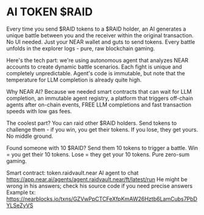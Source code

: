 AI TOKEN $RAID
===

Every time you send $RAID tokens to a $RAID holder, an AI generates a unique battle between you and the receiver within the original transaction. No UI needed. Just your NEAR wallet and guts to send tokens. Every battle unfolds in the explorer logs - pure, raw blockchain gaming.

Here's the tech part: we're using autonomous agent that analyzes NEAR accounts to create dynamic battle scenarios. Each fight is unique and completely unpredictable. Agent's code is immutable, but note that the temperature for LLM completion is already quite high.

Why NEAR AI? Because we needed smart contracts that can wait for LLM completion, an immutable agent registry, a platform that triggers off-chain agents after on-chain events, FREE LLM completions and fast transaction speeds with low gas fees.

The coolest part? You can raid other $RAID holders. Send tokens to challenge them - if you win, you get their tokens. If you lose, they get yours. No middle ground.

Found someone with 10 $RAID? Send them 10 tokens to trigger a battle. Win = you get their 10 tokens. Lose = they get your 10 tokens. Pure zero-sum gaming.

Smart contract: token.raidvault.near
AI agent to chat https://app.near.ai/agents/agent.raidvault.near/ft/latest/run He might be wrong in his answers; check his source code if you need precise answers
Example tx: https://nearblocks.io/txns/GZVwPpCTCFeXfpKmAW26Hztb6LamCubs7PbDYLSeZyVS

